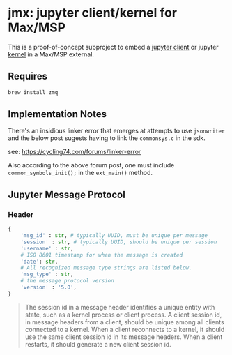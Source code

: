# jmx: jupyter client/kernel for Max/MSP

This is a proof-of-concept subproject to embed a [jupyter client](https://jupyter-client.readthedocs.io/en/stable/messaging.html) or jupyter [kernel](https://github.com/jupyter-xeus/xeus-python) in a Max/MSP external.

## Requires

```bash
brew install zmq
```

## Implementation Notes

There's an insidious linker error that emerges at attempts to use `jsonwriter` and the below post sugests having to link the `commonsys.c` in the sdk.

see: <https://cycling74.com/forums/linker-error>

Also according to the above forum post, one must include `common_symbols_init();` in the `ext_main()` method.

## Jupyter Message Protocol

### Header

```python
{
    'msg_id' : str, # typically UUID, must be unique per message
    'session' : str, # typically UUID, should be unique per session
    'username' : str,
    # ISO 8601 timestamp for when the message is created
    'date': str,
    # All recognized message type strings are listed below.
    'msg_type' : str,
    # the message protocol version
    'version' : '5.0',
}
```

> The session id in a message header identifies a unique entity with state, such as a kernel process or client process.
> A client session id, in message headers from a client, should be unique among all clients connected to a kernel. When a client reconnects to a kernel, it should use the same client session id in its message headers. When a client restarts, it should generate a new client session id.
